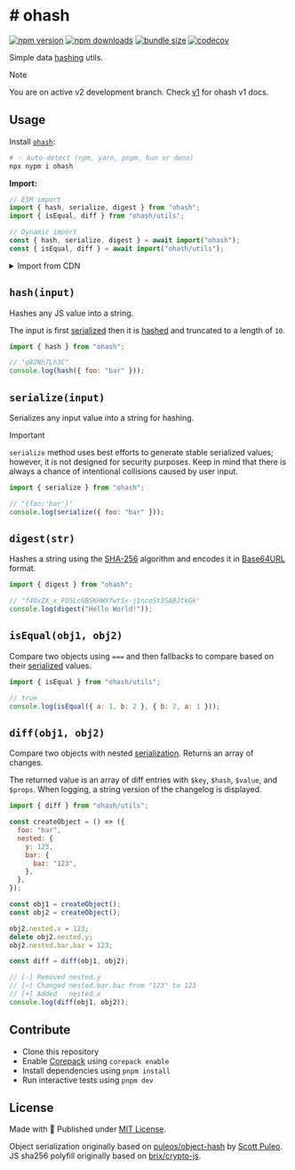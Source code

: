 # #️ ohash

<!-- automd:badges bundlephobia codecov -->

[![npm version](https://img.shields.io/npm/v/ohash)](https://npmjs.com/package/ohash)
[![npm downloads](https://img.shields.io/npm/dm/ohash)](https://npm.chart.dev/ohash)
[![bundle size](https://img.shields.io/bundlephobia/minzip/ohash)](https://bundlephobia.com/package/ohash)
[![codecov](https://img.shields.io/codecov/c/gh/unjs/ohash)](https://codecov.io/gh/unjs/ohash)

<!-- /automd -->

Simple data [hashing](https://en.wikipedia.org/wiki/Hash_function) utils.

> [!NOTE]
> You are on active v2 development branch. Check [v1](https://github.com/unjs/ohash/tree/v1) for ohash v1 docs.

## Usage

Install [`ohash`](https://www.npmjs.com/package/ohash):

```sh
# ✨ Auto-detect (npm, yarn, pnpm, bun or deno)
npx nypm i ohash
```

**Import:**

```js
// ESM import
import { hash, serialize, digest } from "ohash";
import { isEqual, diff } from "ohash/utils";

// Dynamic import
const { hash, serialize, digest } = await import("ohash");
const { isEqual, diff } = await import("ohash/utils");
```

<details>
  <summary>Import from CDN</summary>

```js
import { hash, serialize, digest } from "https://esm.sh/ohash";
import { isEqual, diff } from "https://esm.sh/ohash/utils";

// Dynamic import
const { hash, serialize, digest } = await import("https://esm.sh/ohash");
const { isEqual, diff } = await import("https://esm.sh/ohash/utils");
```

</details>

## `hash(input)`

Hashes any JS value into a string.

The input is first [serialized](#serializeinput) then it is [hashed](#digeststr) and truncated to a length of `10`.

```js
import { hash } from "ohash";

// "g82Nh7Lh3C"
console.log(hash({ foo: "bar" }));
```

## `serialize(input)`

Serializes any input value into a string for hashing.

> [!IMPORTANT]
> `serialize` method uses best efforts to generate stable serialized values; however, it is not designed for security purposes. Keep in mind that there is always a chance of intentional collisions caused by user input.

```js
import { serialize } from "ohash";

// "{foo:'bar'}"
console.log(serialize({ foo: "bar" }));
```

## `digest(str)`

Hashes a string using the [SHA-256](https://en.wikipedia.org/wiki/SHA-2) algorithm and encodes it in [Base64URL](https://base64.guru/standards/base64url) format.

```ts
import { digest } from "ohash";

// "f4OxZX_x_FO5LcGBSKHWXfwtSx-j1ncoSt3SABJtkGk"
console.log(digest("Hello World!"));
```

## `isEqual(obj1, obj2)`

Compare two objects using `===` and then fallbacks to compare based on their [serialized](#serializeinput) values.

```js
import { isEqual } from "ohash/utils";

// true
console.log(isEqual({ a: 1, b: 2 }, { b: 2, a: 1 }));
```

## `diff(obj1, obj2)`

Compare two objects with nested [serialization](#serializeinput-options). Returns an array of changes.

The returned value is an array of diff entries with `$key`, `$hash`, `$value`, and `$props`. When logging, a string version of the changelog is displayed.

```js
import { diff } from "ohash/utils";

const createObject = () => ({
  foo: "bar",
  nested: {
    y: 123,
    bar: {
      baz: "123",
    },
  },
});

const obj1 = createObject();
const obj2 = createObject();

obj2.nested.x = 123;
delete obj2.nested.y;
obj2.nested.bar.baz = 123;

const diff = diff(obj1, obj2);

// [-] Removed nested.y
// [~] Changed nested.bar.baz from "123" to 123
// [+] Added   nested.x
console.log(diff(obj1, obj2));
```

## Contribute

- Clone this repository
- Enable [Corepack](https://github.com/nodejs/corepack) using `corepack enable`
- Install dependencies using `pnpm install`
- Run interactive tests using `pnpm dev`

## License

Made with 💛 Published under [MIT License](./LICENSE).

Object serialization originally based on [puleos/object-hash](https://github.com/puleos/object-hash) by [Scott Puleo](https://github.com/puleos/).
JS sha256 polyfill originally based on [brix/crypto-js](https://github.com/brix/crypto-js).
